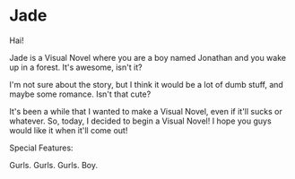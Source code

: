# Jade

Hai!

Jade is a Visual Novel where you are a boy named Jonathan and you wake up in a forest. It's awesome, isn't it?

I'm not sure about the story, but I think it would be a lot of dumb stuff, and maybe some romance. Isn't that cute?

It's been a while that I wanted to make a Visual Novel, even if it'll sucks or whatever. So, today, I decided to begin a Visual Novel! I hope you guys would like it when it'll come out!

 Special Features:

Gurls.
Gurls.
Gurls.
Boy.
